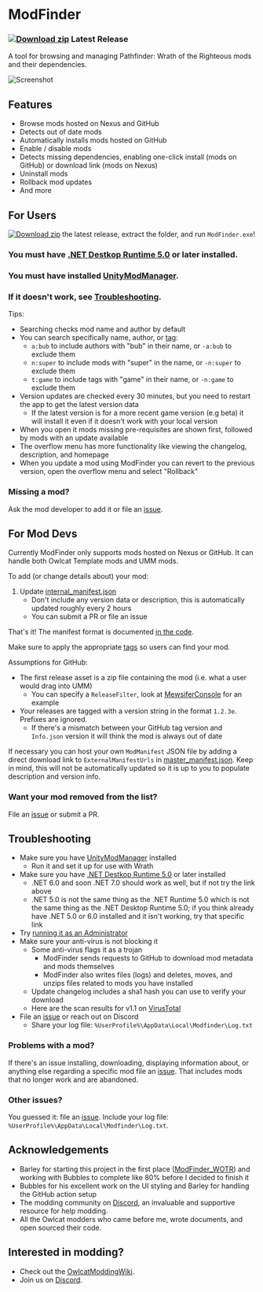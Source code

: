 # ModFinder

### [![Download zip](https://custom-icon-badges.herokuapp.com/badge/-Download-blue?style=for-the-badge&logo=download&logoColor=white "Download zip")](https://github.com/Pathfinder-WOTR-Modding-Community/ModFinder/releases/latest/download/ModFinder.zip) Latest Release


A tool for browsing and managing Pathfinder: Wrath of the Righteous mods and their dependencies.

![Screenshot](https://github.com/Pathfinder-WOTR-Modding-Community/ModFinder/blob/main/screenshots/main.png)

## Features

* Browse mods hosted on Nexus and GitHub
* Detects out of date mods
* Automatically installs mods hosted on GitHub
* Enable / disable mods
* Detects missing dependencies, enabling one-click install (mods on GitHub) or download link (mods on Nexus)
* Uninstall mods
* Rollback mod updates
* And more

## For Users

[![Download zip](https://custom-icon-badges.herokuapp.com/badge/-Download-blue?style=for-the-badge&logo=download&logoColor=white "Download zip")](https://github.com/Pathfinder-WOTR-Modding-Community/ModFinder/releases/latest/download/ModFinder.zip) the latest release, extract the folder, and run `ModFinder.exe`!

### **You must have [.NET Destkop Runtime 5.0](https://dotnet.microsoft.com/download/dotnet/thank-you/runtime-desktop-5.0.0-windows-x64-installer) or later installed.**

### You must have installed [UnityModManager](https://www.nexusmods.com/site/mods/21).

### If it doesn't work, see [Troubleshooting](#troubleshooting).

Tips:

* Searching checks mod name and author by default
* You can search specifically name, author, or [tag](https://github.com/Pathfinder-WOTR-Modding-Community/ModFinder/blob/main/ModFinderClient/Mod/Tag.cs):
    * `a:bub` to include authors with "bub" in their name, or `-a:bub` to exclude them
    * `n:super` to include mods with "super" in the name, or `-n:super` to exclude them
    * `t:game` to include tags with "game" in their name, or `-n:game` to exclude them
* Version updates are checked every 30 minutes, but you need to restart the app to get the latest version data
    * If the latest version is for a more recent game version (e.g beta) it will install it even if it doesn't work with your local version
* When you open it mods missing pre-requisites are shown first, followed by mods with an update available
* The overflow menu has more functionality like viewing the changelog, description, and homepage
* When you update a mod using ModFinder you can revert to the previous version, open the overflow menu and select "Rollback"
    
### Missing a mod?

Ask the mod developer to add it or file an [issue](https://github.com/Pathfinder-WOTR-Modding-Community/ModFinder/issues/new).

## For Mod Devs

Currently ModFinder only supports mods hosted on Nexus or GitHub. It can handle both Owlcat Template mods and UMM mods.

To add (or change details about) your mod:

1. Update [internal_manifest.json](https://github.com/Pathfinder-WOTR-Modding-Community/ModFinder/blob/main/ManifestUpdater/Resources/internal_manifest.json)
    * Don't include any version data or description, this is automatically updated roughly every 2 hours
    * You can submit a PR or file an issue
    
That's it! The manifest format is documented [in the code](https://github.com/Pathfinder-WOTR-Modding-Community/ModFinder/blob/main/ModFinderClient/Mod/ModManifest.cs).

Make sure to apply the appropriate [tags](https://github.com/Pathfinder-WOTR-Modding-Community/ModFinder/blob/main/ModFinderClient/Mod/Tag.cs) so users can find your mod.
 
Assumptions for GitHub:

* The first release asset is a zip file containing the mod (i.e. what a user would drag into UMM)
    * You can specify a `ReleaseFilter`, look at [MewsiferConsole](https://github.com/Pathfinder-WOTR-Modding-Community/ModFinder/blob/main/ManifestUpdater/Resources/internal_manifest.json) for an example
* Your releases are tagged with a version string in the format `1.2.3e`. Prefixes are ignored.
    * If there's a mismatch between your GitHub tag version and `Info.json` version it will think the mod is always out of date

If necessary you can host your own `ModManifest` JSON file by adding a direct download link to `ExternalManifestUrls` in [master_manifest.json](https://github.com/Pathfinder-WOTR-Modding-Community/ModFinder/blob/main/ManifestUpdater/Resources/master_manifest.json). Keep in mind, this will not be automatically updated so it is up to you to populate description and version info.

### Want your mod removed from the list?

File an [issue](https://github.com/Pathfinder-WOTR-Modding-Community/ModFinder/issues/new) or submit a PR.

## Troubleshooting

* Make sure you have [UnityModManager](https://www.nexusmods.com/site/mods/21) installed
    * Run it and set it up for use with Wrath
* Make sure you have [.NET Destkop Runtime 5.0](https://dotnet.microsoft.com/download/dotnet/thank-you/runtime-desktop-5.0.0-windows-x64-installer) or later installed
    * .NET 6.0 and soon .NET 7.0 should work as well, but if not try the link above
    * .NET 5.0 is not the same thing as the .NET Runtime 5.0 which is not the same thing as the .NET Desktop Runtime 5.0; if you think already have .NET 5.0 or 6.0 installed and it isn't working, try that specific link
* Try [running it as an Administrator](https://www.itechtics.com/run-programs-administrator/)
* Make sure your anti-virus is not blocking it
    * Some anti-virus flags it as a trojan
        * ModFinder sends requests to GitHub to download mod metadata and mods themselves
        * ModFinder also writes files (logs) and deletes, moves, and unzips files related to mods you have installed
    * Update changelog includes a sha1 hash you can use to verify your download
    * Here are the scan results for v1.1 on [VirusTotal](https://www.virustotal.com/gui/file/882b5b1e5eb0dc2d51413a663d116b89856ab3f35681505e7d5286f1ecd0aee6/detection)
* File an [issue](https://github.com/Pathfinder-WOTR-Modding-Community/ModFinder/issues/new) or reach out on Discord
    * Share your log file: `%UserProfile%\AppData\Local\Modfinder\Log.txt`

### Problems with a mod?

If there's an issue installing, downloading, displaying information about, or anything else regarding a specific mod file an [issue](https://github.com/Pathfinder-WOTR-Modding-Community/ModFinder/issues/new). That includes mods that no longer work and are abandoned.

### Other issues?

You guessed it: file an [issue](https://github.com/Pathfinder-WOTR-Modding-Community/ModFinder/issues/new). Include your log file: `%UserProfile%\AppData\Local\Modfinder\Log.txt`.

## Acknowledgements

* Barley for starting this project in the first place ([ModFinder_WOTR](https://github.com/BarleyFlour/ModFinder_WOTR)) and working with Bubbles to complete like 80% before I decided to finish it
* Bubbles for his excellent work on the UI styling and Barley for handling the GitHub action setup
* The modding community on [Discord](https://discord.com/invite/owlcat), an invaluable and supportive resource for help modding.
* All the Owlcat modders who came before me, wrote documents, and open sourced their code.

## Interested in modding?

* Check out the [OwlcatModdingWiki](https://github.com/WittleWolfie/OwlcatModdingWiki/wiki).
* Join us on [Discord](https://discord.com/invite/owlcat).
